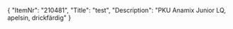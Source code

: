 {
  "ItemNr": "210481",
  "Title": "test",
  "Description": "PKU Anamix Junior LQ, apelsin, drickfärdig"
}
